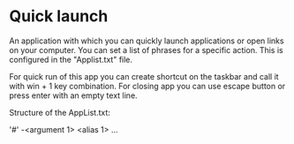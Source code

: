 # Quick launch
An application with which you can quickly launch applications or open links on your computer.
You can set a list of phrases for a specific action. This is configured in the "Applist.txt" file.

For quick run of this app you can create shortcut on the taskbar and call it with win + 1 key combination.
For closing app you can use escape button or press enter with an empty text line.

Structure of the AppList.txt:

'#'<Displayed action title>
<path or link>
-<argument 1>
<alias 1>
...
<alias n>
